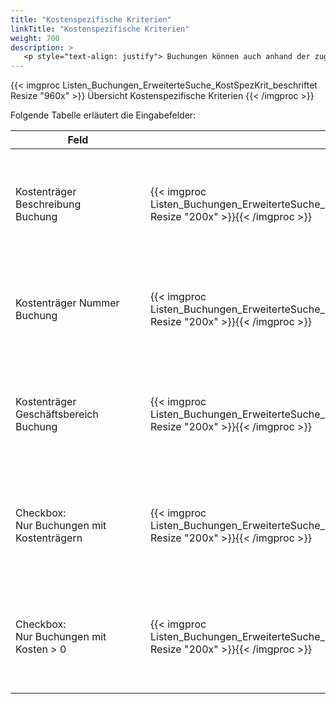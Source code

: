 ```yaml
---
title: "Kostenspezifische Kriterien"
linkTitle: "Kostenspezifische Kriterien"
weight: 700
description: >
   <p style="text-align: justify"> Buchungen können auch anhand der zugeordneten Kostenstellen gesucht werden. </p>
---
```

{{< imgproc Listen_Buchungen_ErweiterteSuche_KostSpezKrit_beschriftet Resize "960x" >}}
Übersicht Kostenspezifische Kriterien 
{{< /imgproc >}}

<p style="text-align: justify"> Folgende Tabelle erläutert die Eingabefelder: </p>

|<div style="width:200px">Feld</div>|<div style="width:200px"></div>|Funkion|
|---|---|---|
|Kostenträger Beschreibung </br> Buchung|{{< imgproc Listen_Buchungen_ErweiterteSuche_KostSpezKrit_KTBeschr Resize "200x" >}}{{< /imgproc >}}|<p style="text-align: justify">Tragen Sie die Beschreibung des Kostenträgers der Buchung ein, um die Buchung zu finden.</p>| 
|Kostenträger Nummer </br> Buchung|{{< imgproc Listen_Buchungen_ErweiterteSuche_KostSpezKrit_KTNr Resize "200x" >}}{{< /imgproc >}}|<p style="text-align: justify">Tragen Sie die Nummer des Kostenträgers der Buchung ein, um die Buchung zu finden.</p>|
|Kostenträger Geschäftsbereich </br> Buchung|{{< imgproc Listen_Buchungen_ErweiterteSuche_KostSpezKrit_KTGB Resize "200x" >}}{{< /imgproc >}}|<p style="text-align: justify">Tragen Sie den Geschäftsbereich des Kostenträgers der Buchung ein, um die Buchung zu finden.</p>|
|Checkbox: </br> Nur Buchungen mit </br> Kostenträgern|{{< imgproc Listen_Buchungen_ErweiterteSuche_KostSpezKrit_BGmitKT Resize "200x" >}}{{< /imgproc >}}|<p style="text-align: justify">Bei aktivierter Checkbox werden nur Buchungen angezeigt, denen ein Kostenträger zugewiesen ist.</p>|
|Checkbox: </br> Nur Buchungen mit </br> Kosten > 0|{{< imgproc Listen_Buchungen_ErweiterteSuche_KostSpezKrit_Kosten Resize "200x" >}}{{< /imgproc >}}|<p style="text-align: justify">Bei aktivierter Checkbox werden nur Buchungen angezeigt, bei denen Kosten anfallen.</p>|